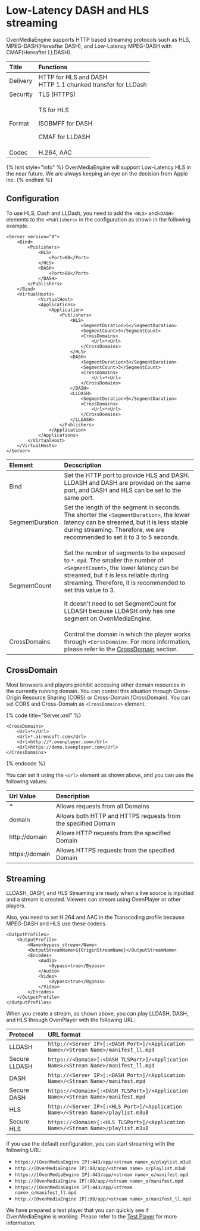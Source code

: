 # Low-Latency DASH and HLS streaming

OvenMediaEngine supports HTTP based streaming protocols such as HLS, MPEG-DASH\(Hereafter DASH\), and Low-Latency MPEG-DASH with CMAF\(Hereafter LLDASH\).  

<table>
  <thead>
    <tr>
      <th style="text-align:left">Title</th>
      <th style="text-align:left">Functions</th>
    </tr>
  </thead>
  <tbody>
    <tr>
      <td style="text-align:left">Delivery</td>
      <td style="text-align:left">HTTP for HLS and DASH
        <br />HTTP 1.1 chunked transfer for LLDash</td>
    </tr>
    <tr>
      <td style="text-align:left">Security</td>
      <td style="text-align:left">TLS (HTTPS)</td>
    </tr>
    <tr>
      <td style="text-align:left">Format</td>
      <td style="text-align:left">
        <p>TS for HLS</p>
        <p>ISOBMFF for DASH</p>
        <p>CMAF for LLDASH</p>
      </td>
    </tr>
    <tr>
      <td style="text-align:left">Codec</td>
      <td style="text-align:left">H.264, AAC</td>
    </tr>
  </tbody>
</table>

{% hint style="info" %}
OvenMediaEngine will support Low-Latency HLS in the near future. We are always keeping an eye on the decision from Apple inc.
{% endhint %}

## Configuration

To use HLS, Dash and LLDash, you need to add the `<HLS>` and`<DASH>` elements to the `<Publishers>` in the configuration as shown in the following example.

```markup
<Server version="8">
    <Bind>
        <Publishers>
            <HLS>
                <Port>80</Port>
            </HLS>
            <DASH>
                <Port>80</Port>
            </DASH>
        </Publishers>
    </Bind>
    <VirtualHosts>
		    <VirtualHost>
            <Applications>
                <Application>
                    <Publishers>
                        <HLS>
                            <SegmentDuration>5</SegmentDuration>
                            <SegmentCount>3</SegmentCount>
                            <CrossDomains>
                                <Url>*<Url>
                            </CrossDomains>
                        </HLS>
                        <DASH>
                            <SegmentDuration>5</SegmentDuration>
                            <SegmentCount>3</SegmentCount>
                            <CrossDomains>
                                <Url>*<Url>
                            </CrossDomains>
                        </DASH>
                        <LLDASH>
                            <SegmentDuration>5</SegmentDuration>
                            <CrossDomains>
                                <Url>*<Url>
                            </CrossDomains>
                        </LLDASH>
                    </Publishers>
                </Application>
            </Applications>
        </VirtualHost>
    </VirtualHosts>
</Server>
```

<table>
  <thead>
    <tr>
      <th style="text-align:left">Element</th>
      <th style="text-align:left">Decscription</th>
    </tr>
  </thead>
  <tbody>
    <tr>
      <td style="text-align:left">Bind</td>
      <td style="text-align:left">Set the HTTP port to provide HLS and DASH. LLDASH and DASH are provided
        on the same port, and DASH and HLS can be set to the same port.</td>
    </tr>
    <tr>
      <td style="text-align:left">SegmentDuration</td>
      <td style="text-align:left">Set the length of the segment in seconds. The shorter the <code>&lt;SegmentDuration&gt;</code>,
        the lower latency can be streamed, but it is less stable during streaming.
        Therefore, we are recommended to set it to 3 to 5 seconds.</td>
    </tr>
    <tr>
      <td style="text-align:left">SegmentCount</td>
      <td style="text-align:left">
        <p>Set the number of segments to be exposed to <code>*.mpd</code>. The smaller
          the number of <code>&lt;SegmentCount&gt;</code>, the lower latency can be
          streamed, but it is less reliable during streaming. Therefore, it is recommended
          to set this value to 3.</p>
        <p>It doesn&apos;t need to set SegmentCount for LLDASH because LLDASH only
          has one segment on OvenMediaEngine.</p>
      </td>
    </tr>
    <tr>
      <td style="text-align:left">CrossDomains</td>
      <td style="text-align:left">Control the domain in which the player works through <code>&lt;CorssDomain&gt;</code>.
        For more information, please refer to the <a href="hls-mpeg-dash.md#crossdomain">CrossDomain</a> section.</td>
    </tr>
  </tbody>
</table>

## CrossDomain

Most browsers and players prohibit accessing other domain resources in the currently running domain. You can control this situation through Cross-Origin Resource Sharing \(CORS\) or Cross-Domain \(CrossDomain\). You can set CORS and Cross-Domain as `<CrossDomains>` element.

{% code title="Server.xml" %}
```markup
<CrossDomains>
    <Url>*</Url>
    <Url>*.airensoft.com</Url>
    <Url>http://*.ovenplayer.com</Url>
    <Url>https://demo.ovenplayer.com</Url>
</CrossDomains>
```
{% endcode %}

You can set it using the `<Url>` element as shown above, and you can use the following values:

| Url Value | Description |
| :--- | :--- |
| \* | Allows requests from all Domains |
| domain | Allows both HTTP and HTTPS requests from the specified Domain |
| http://domain | Allows HTTP requests from the specified Domain |
| https://domain | Allows HTTPS requests from the specified Domain |

## Streaming

LLDASH, DASH, and HLS Streaming are ready when a live source is inputted and a stream is created. Viewers can stream using OvenPlayer or other players.

Also, you need to set H.264 and AAC in the Transcoding profile because MPEG-DASH and HLS use these codecs.

```markup
<OutputProfiles>
	<OutputProfile>
		<Name>bypass_stream</Name>
		<OutputStreamName>${OriginStreamName}</OutputStreamName>
		<Encodes>
			<Audio>
				<Bypass>true</Bypass>
			</Audio>
			<Video>
				<Bypass>true</Bypass>
			</Video>
		</Encodes>
	</OutputProfile>
</OutputProfiles>
```

When you create a stream, as shown above, you can play LLDASH, DASH, and HLS through OvenPlayer with the following URL:

| Protocol | URL format |
| :--- | :--- |
| LLDASH | `http://<Server IP>[:<DASH Port>]/<Application Name>/<Stream Name>/manifest_ll.mpd` |
| Secure LLDASH | `https://<Domain>[:<DASH TLSPort>]/<Application Name>/<Stream Name>/manifest_ll.mpd` |
| DASH | `http://<Server IP>[:<DASH Port>]/<Application Name>/<Stream Name>/manifest.mpd` |
| Secure DASH | `https://<Domain>[:<DASH TLSPort>]/<Application Name>/<Stream Name>/manifest.mpd` |
| HLS | `http://<Server IP>[:<HLS Port>]/<Application Name>/<Stream Name>/playlist.m3u8` |
| Secure HLS | `https://<Domain>[:<HLS TLSPort>]/<Application Name>/<Stream Name>/playlist.m3u8` |

If you use the default configuration, you can start streaming with the following URL:

* `https://[OvenMediaEngine IP]:443/app/<stream name>_o/playlist.m3u8`
* `http://[OvenMediaEngine IP]:80/app/<stream name>_o/playlist.m3u8`
* `https://[OvenMediaEngine IP]:443/app/<stream name>_o/manifest.mpd`
* `http://[OvenMediaEngine IP]:80/app/<stream name>_o/manifest.mpd`
* `https://[OvenMediaEngine IP]:443/app/<stream name>_o/manifest_ll.mpd`
* `http://[OvenMediaEngine IP]:80/app/<stream name>_o/manifest_ll.mpd`

We have prepared a test player that you can quickly see if OvenMediaEngine is working. Please refer to the [Test Player](../test-player.md) for more information.

